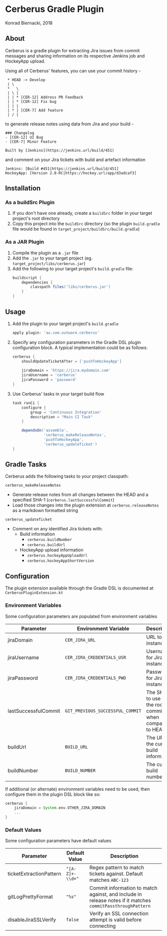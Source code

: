 # Cerberus Gradle Plugin

Konrad Biernacki, 2018

## About

Cerberus is a gradle plugin for extracting Jira issues from commit messages and sharing information on its respective Jenkins job and HockeyApp upload. 

Using all of Cerberus' features, you can use your commit history -
``` 
 * HEAD -> Develop
 | \ 
 *   \
 | \ |
 | | * [CER-12] Address PR Feedback
 | | * [CER-12] Fix bug
 | | | 
 | * | [CER-7] Add feature
 | / |
```

to generate release notes using data from Jira and your build -
```
### Changelog
- [CER-12] UI Bug
- [CER-7] Minor Feature

Built by [Jenkins](https://jenkins.url/build/451)
```

and comment on your Jira tickets with build and artefact information
```
Jenkins: [Build #451|https://jenkins.url/build/451]
HockeyApp: [Version 2.0-RC|https://hockey.url/app/d3adcaf3]
```

## Installation

### As a buildSrc Plugin

1. If you don't have one already, create a `buildSrc` folder in your target project's root directory
2. Copy this project into the `buildSrc` directory (so the plugin `build.gradle` file would be found in `target_project/buildSrc/build.gradle`)

### As a JAR Plugin

1. Compile the plugin as a `.jar` file
2. Add the `.jar` to your target project (eg. `target_project/libs/cerberus.jar`)
3. Add the following to your target project's `build.gradle` file:
    ```groovy
    buildscript {
        dependencies {
            classpath files('libs/cerberus.jar')
        }
    }
    ```

## Usage

1. Add the plugin to your target project's `build.gradle`
    ```groovy
    apply plugin: 'au.com.outware.cerberus'
    ```
2. Specify any configuration parameters in the Gradle DSL plugin configuration block. A typical implementation could be as follows:
    ```groovy
    cerberus {
        shouldUpdateTicketAfter = ['pushToHockeyApp']
        
        jiraDomain = 'https://jira.mydomain.com'
        jiraUsername = 'cerberus'
        jiraPassword = 'password'
    }
    ```
3. Use Cerberus' tasks in your target build flow

    ```groovy
    task runCi {
        configure {
            group = 'Continuous Integration'
            description = "Main CI Task"
        }
    
        dependsOn('assemble', 
                  'cerberus_makeReleaseNotes', 
                  'pushToHockeyApp', 
                  'cerberus_updateTicket')
    }
    ```

## Gradle Tasks

Cerberus adds the following tasks to your project classpath:

`cerberus_makeReleaseNotes`
- Generate release notes from all changes between the HEAD and a specified SHA-1 (`cerberus.lastSuccessfulCommit`)
- Load those changes into the plugin extension at `cerberus.releaseNotes` as a markdown formatted string

`cerberus_updateTicket`
- Comment on any identified Jira tickets with:
    - Build information
        - `cerberus.buildNumber`
        - `cerberus.buildUrl`
    - HockeyApp upload information
        - `cerberus.hockeyAppUploadUrl`
        - `cerberus.hockeyAppShortVersion`

## Configuration

The plugin extension available through the Gradle DSL is documented at `CerberusPluginExtension.kt`

### Environment Variables

Some configuration parameters are populated from environment variables

| Parameter            | Environment Variable             | Description                                                |
|----------------------|----------------------------------|------------------------------------------------------------|
| jiraDomain           | `CER_JIRA_URL`               | URL to Jira instance                                       |
| jiraUsername         | `CER_JIRA_CREDENTIALS_USR`   | Username for Jira instance                                 |
| jiraPassword         | `CER_JIRA_CREDENTIALS_PWD`   | Password for Jira instance                                 |
| lastSuccessfulCommit | `GIT_PREVIOUS_SUCCESSFUL_COMMIT` | The SHA-1 to use as the root commit when comparing to HEAD |
| buildUrl             | `BUILD_URL`                      | The URL to the current build information                   |
| buildNumber          | `BUILD_NUMBER`                   | The current build number                                   |

If additional (or alternate) environment variables need to be used, then configure them in the plugin DSL block like so:

```groovy
cerberus {
    jiraDomain = System.env.OTHER_JIRA_DOMAIN
    ...
}
```

### Default Values

Some configuration parameters have default values 

| Parameter               | Default Value   | Description                                                                                                |
|-------------------------|-----------------|------------------------------------------------------------------------------------------------------------|
| ticketExtractionPattern | `"[A-Z]+-\\d+"` | Regex pattern to match tickets against. Default matches `ABC-123`                                          |
| gitLogPrettyFormat      | `"%s"`          | Commit information to match against, and include in release notes if it matches `commitPassthroughPattern` |
| disableJiraSSLVerify    | `false`         | Verify an SSL connection attempt is valid before connecting                                                |

